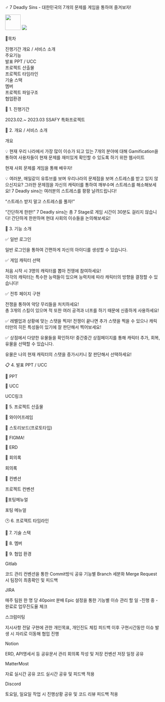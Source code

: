 ‍♂️ 7 Deadly Sins - 대한민국의 7개의 문제를 게임을 통하여 즐겨보자!

<img src="/uploads/91f0f8d0b7cdfec45fdd2e96b7fcae16/로고_1번.png" style="width:50px"/>
<img src="/uploads/781351b627e411b5778df70f09e0f449/sds.gif">


🚀목차

진행기간
개요 / 서비스 소개  
주요기능  
발표 PPT / UCC  
프로젝트 산출물  
프로젝트 타임라인  
기술 스택  
멤버  
프로젝트 파일구조  
협업환경  


📎 1. 진행기간

2023.02.~ 2023.03 SSAFY 특화프로젝트

📎 2. 개요 / 서비스 소개


개요

💡 현재 우리 나라에서 가장 많이 이슈가 되고 있는 7개의 분야에 대해 Gamification을 통하여 사용자들이 현재 문제를 재미있게 확인할 수 있도록 하기 위한 웹사이트


현재 사회 문제를 게임을 통해 배우자!

💡 여러분, 매일같이 유튜브를 보며 우리나라의 문제점을 보며 스트레스를 받고 있지 않으신지요? 그러한 문제점을 자신의 캐릭터를 통하여 깨부수며 스트레스를 해소해보세요!
7 Deadly sins는 여러분의 스트레스를 팡팡 날려드립니다!

“스트레스 받지 말고 스트레스를 풀자!”

“간단하게 한판!”
7 Deadly sins는 총 7 Stage로 게임 시간이 30분도 걸리지 않습니다! 간단하게 한판하며 현대 사회의 이슈들을 논의해보세요!

📎 3. 기능 소개

✅ 일반 로그인 


일반 로그인을 통하여 간편하게 자신의 아이디를 생성할 수 있습니다.


✅ 게임 캐릭터 선택

처음 시작 시 3명의 캐릭터를 뽑아 전쟁에 참여하세요!  
각각의 캐릭터는 특수한 능력들이 있으며 능력치에 따라 캐릭터의 방향을 결정할 수 있습니다!

✅ 전투 페이지 구현

전쟁을 통하여 악당 무리들을 처치하세요!  
총 3개의 스킬이 있으며 적 또한 여러 공격과 너프를 하기 때문에 신중하게 사용하세요!

✅ 레벨업과 상황에 맞는 스탯을 찍자!
전쟁이 끝나면 추가 스탯을 찍을 수 있으나 캐릭터만의 히든 특성들이 있기에 잘 판단해서 찍어보세요!

✅ 상점에서 다양한 유물들을 확인하자!
중간중간 상점페이지를 통해 캐릭터 추가, 회복, 유물을 선택할 수 있습니다.  

유물은 나의 현재 캐릭터의 스탯을 증가시키니 잘 판단해서 선택하세요!

📋 4. 발표 PPT / UCC

📎 PPT

📎 UCC

UCC링크


📌 5. 프로젝트 산출물


📎 와이어프레임


📎 스토리보드(프로토타입)


📎 FIGMA!


📎 ERD


📎 회의록

회의록


📎 컨벤션

프로젝트 컨벤션


📎포팅메뉴얼

포팅 메뉴얼


🕑 6. 프로젝트 타임라인



📎 7. 기술 스택


👥 8. 멤버



🏃‍ 9. 협업 환경

Gitlab

코드 관리
컨벤션을 통한 Commit방식 공유
기능별 Branch 세분화
Merge Request시 팀장이 최종확인 및 피드백



JIRA

매주 팀원 한 명 당 40point 분배
Epic 설정을 통한 기능별 이슈 관리
할 일 -진행 중 - 완료로 업무진도율 체크


스크럼미팅

지시사항 전달
구현에 관한 개인목표, 개인진도 체킹
피드백
이후 구현시간동안 이슈 발생 시 자리로 이동해 협업 진행


Notion

ERD, API명세서 등 공유문서 관리
회의록 작성 및 저장
컨벤션 저장
일정 공유

MatterMost

자료 실시간 공유
코드 실시간 공유 및 피드백 적용

Discord

토요일, 일요일 작업 시 진행상황 공유 및 코드 리뷰
피드백 적용
